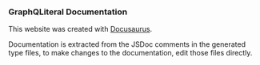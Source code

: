 ### GraphQLiteral Documentation

This website was created with [Docusaurus](https://docusaurus.io/).

Documentation is extracted from the JSDoc comments in the generated type files,
to make changes to the documentation, edit those files directly.
